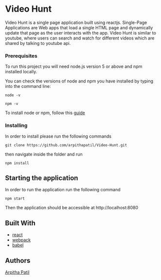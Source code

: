 # Video Hunt

Video Hunt is a single page application built using reactjs. Single-Page Applications are Web apps that load a single HTML page and dynamically update that page as the user interacts with the app. Video Hunt is similar to youtube, where users can search and watch for different videos which are shared by talking to youtube api.

### Prerequisites

To run this project you will need node.js version 5 or above and npm installed locally.

You can check the versions of node and npm you have installed by typing into the command line:

```
node -v

npm -v
```

To install node or npm, follow this [guide](https://nodejs.org/en/download/package-manager/)

### Installing

In order to install please run the following commands

```
git clone https://github.com/arpithapatil/Video-Hunt.git
```

then navigate inside the folder and run

```
npm install
```

## Starting the application

In order to run the application run the following command

```
npm start
```

Then the application should be accessible at http://localhost:8080

## Built With

- [react](https://reactjs.org/)
- [webpack](https://webpack.js.org/)
- [babel](https://babeljs.io/)

## Authors

[Arpitha Patil](https://github.com/arpithapatil)
